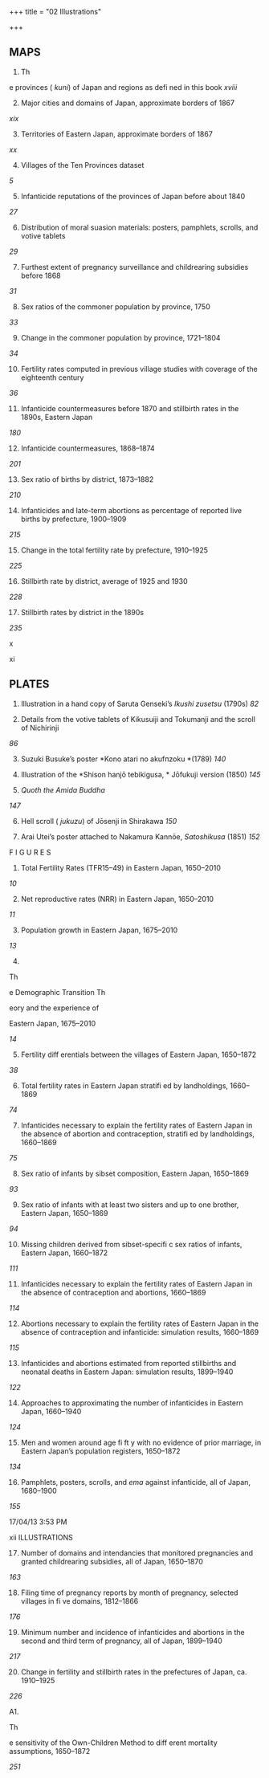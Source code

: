+++
title = "02 Illustrations"

+++

## MAPS

1. Th

e provinces \( *kuni*\) of Japan and regions as defi ned in this book *xviii*

2. Major cities and domains of Japan, approximate borders of 1867 

*xix*

3. Territories of Eastern Japan, approximate borders of 1867 

*xx*

4. Villages of the Ten Provinces dataset 

*5*

5. Infanticide reputations of the provinces of Japan before about 1840 

*27*

6. Distribution of moral suasion materials: posters, pamphlets, scrolls, and votive tablets 

*29*

7. Furthest extent of pregnancy surveillance and childrearing subsidies before 1868 

*31*

8. Sex ratios of the commoner population by province, 1750 

*33*

9. Change in the commoner population by province, 1721–1804 

*34*

10. Fertility rates computed in previous village studies with coverage of the eighteenth century 

*36*

11. Infanticide countermeasures before 1870 and stillbirth rates in the 1890s, Eastern Japan 

*180*

12. Infanticide countermeasures, 1868–1874 

*201*

13. Sex ratio of births by district, 1873–1882 

*210*

14. Infanticides and late-term abortions as percentage of reported live births by prefecture, 1900–1909 

*215*

15. Change in the total fertility rate by prefecture, 1910–1925 

*225*

16. Stillbirth rate by district, average of 1925 and 1930 

*228*

17. Stillbirth rates by district in the 1890s 

*235*

x

xi

## PLATES

1. Illustration in a hand copy of Saruta Genseki’s *Ikushi zusetsu* \(1790s\) *82*

2. Details from the votive tablets of Kikusuiji and Tokumanji and the scroll of Nichirinji 

*86*

3. Suzuki Busuke’s poster *Kono atari no akufпzoku *\(1789\) *140*

4. Illustration of the *Shison hanjō tebikigusa, * Jōfukuji version \(1850\) *145*

5. *Quoth the Amida Buddha* 

*147*

6. Hell scroll \( *jukuzu*\) of Jōsenji in Shirakawa *150*

7. Arai Utei’s poster attached to Nakamura Kannōe, *Satoshikusa* \(1851\) *152*

F I G U R E S

1. Total Fertility Rates \(TFR15–49\) in Eastern Japan, 1650–2010 

*10*

2. Net reproductive rates \(NRR\) in Eastern Japan, 1650–2010 

*11*

3. Population growth in Eastern Japan, 1675–2010 

*13*

4. 

Th

e Demographic Transition Th

eory and the experience of 

Eastern Japan, 1675–2010 

*14*

5. Fertility diff erentials between the villages of Eastern Japan, 1650–1872 

*38*

6. Total fertility rates in Eastern Japan stratifi ed by landholdings, 1660–1869 

*74*

7. Infanticides necessary to explain the fertility rates of Eastern Japan in the absence of abortion and contraception, stratifi ed by landholdings, 1660–1869 

*75*

8. Sex ratio of infants by sibset composition, Eastern Japan, 1650–1869 

*93*

9. Sex ratio of infants with at least two sisters and up to one brother, Eastern Japan, 1650–1869 

*94*

10. Missing children derived from sibset-specifi c sex ratios of infants, Eastern Japan, 1660–1872 

*111*

11. Infanticides necessary to explain the fertility rates of Eastern Japan in the absence of contraception and abortions, 1660–1869 

*114*

12. Abortions necessary to explain the fertility rates of Eastern Japan in the absence of contraception and infanticide: simulation results, 1660–1869 

*115*

13. Infanticides and abortions estimated from reported stillbirths and neonatal deaths in Eastern Japan: simulation results, 1899–1940 

*122*

14. Approaches to approximating the number of infanticides in Eastern Japan, 1660–1940 

*124*

15. Men and women around age fi ft y with no evidence of prior marriage, in Eastern Japan’s population registers, 1650–1872 

*134*

16. Pamphlets, posters, scrolls, and *ema* against infanticide, all of Japan, 1680–1900 

*155*

 

17/04/13 3:53 PM

xii ILLUSTRATIONS

17. Number of domains and intendancies that monitored pregnancies and granted childrearing subsidies, all of Japan, 1650–1870 

*163*

18. Filing time of pregnancy reports by month of pregnancy, selected villages in fi ve domains, 1812–1866 

*176*

19. Minimum number and incidence of infanticides and abortions in the second and third term of pregnancy, all of Japan, 1899–1940 

*217*

20. Change in fertility and stillbirth rates in the prefectures of Japan, ca. 1910–1925 

*226*

A1. 

Th

e sensitivity of the Own-Children Method to diff erent mortality assumptions, 1650–1872 

*251*
